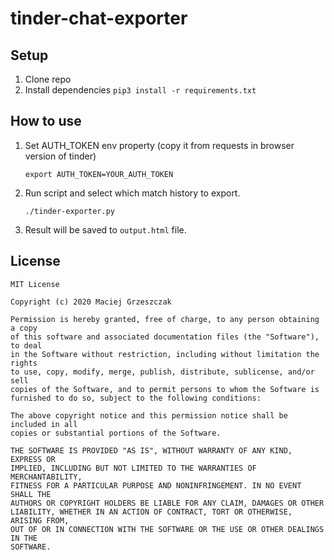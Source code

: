 # tinder-chat-exporter

## Setup

1. Clone repo
2. Install dependencies `pip3 install -r requirements.txt`

## How to use

1. Set AUTH_TOKEN env property (copy it from requests in browser version of tinder)

   `export AUTH_TOKEN=YOUR_AUTH_TOKEN`

2. Run script and select which match history to export.

   `./tinder-exporter.py`

3. Result will be saved to `output.html` file.

## License

```
MIT License

Copyright (c) 2020 Maciej Grzeszczak

Permission is hereby granted, free of charge, to any person obtaining a copy
of this software and associated documentation files (the "Software"), to deal
in the Software without restriction, including without limitation the rights
to use, copy, modify, merge, publish, distribute, sublicense, and/or sell
copies of the Software, and to permit persons to whom the Software is
furnished to do so, subject to the following conditions:

The above copyright notice and this permission notice shall be included in all
copies or substantial portions of the Software.

THE SOFTWARE IS PROVIDED "AS IS", WITHOUT WARRANTY OF ANY KIND, EXPRESS OR
IMPLIED, INCLUDING BUT NOT LIMITED TO THE WARRANTIES OF MERCHANTABILITY,
FITNESS FOR A PARTICULAR PURPOSE AND NONINFRINGEMENT. IN NO EVENT SHALL THE
AUTHORS OR COPYRIGHT HOLDERS BE LIABLE FOR ANY CLAIM, DAMAGES OR OTHER
LIABILITY, WHETHER IN AN ACTION OF CONTRACT, TORT OR OTHERWISE, ARISING FROM,
OUT OF OR IN CONNECTION WITH THE SOFTWARE OR THE USE OR OTHER DEALINGS IN THE
SOFTWARE.
```
